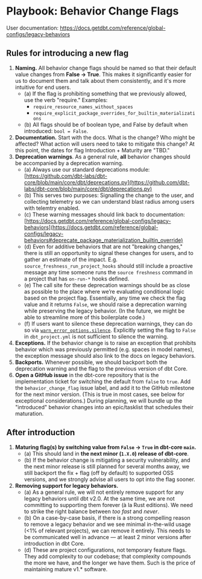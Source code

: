 # Playbook: Behavior Change Flags

User documentation: https://docs.getdbt.com/reference/global-configs/legacy-behaviors

## Rules for introducing a new flag

1. **Naming.** All behavior change flags should be named so that their default value changes from **False → True**. This makes it significantly easier for us to document them and talk about them consistently, and it's more intuitive for end users.
    * (a) If the flag is prohibiting something that we previously allowed, use the verb "require." Examples:
        * `require_resource_names_without_spaces`
        * `require_explicit_package_overrides_for_builtin_materializations`
    * (b) All flags should be of boolean type, and False by default when introduced: `bool = False`.
2. **Documentation.** Start with the docs. What is the change? Who might be affected? What action will users need to take to mitigate this change? At this point, the dates for flag Introduction + Maturity are "TBD."
3. **Deprecation warnings**. As a general rule, **all** behavior changes should be accompanied by a deprecation warning.
    * (a) Always use our standard deprecations module: [https://github.com/dbt-labs/dbt-core/blob/main/core/dbt/deprecations.py](https://github.com/dbt-labs/dbt-core/blob/main/core/dbt/deprecations.py)
    * (b) This serves two purposes: Signalling the change to the user, and collecting telemetry so we can understand blast radius among users with telemtry enabled.
    * (c) These warning messages should link back to documentation: [https://docs.getdbt.com/reference/global-configs/legacy-behaviors](https://docs.getdbt.com/reference/global-configs/legacy-behaviors#deprecate_package_materialization_builtin_override)
    * (d) Even for additive behaviors that are not "breaking changes," there is still an opportunity to signal these changes for users, and to gather an estimate of the impact. E.g. `source_freshness_run_project_hooks` should still include a proactive message any time someone runs the `source freshness` command in a project that has `on-run-*` hooks defined.
    * (e) The call site for these deprecation warnings should be as close as possible to the place where we’re evaluating conditional logic based on the project flag. Essentially, any time we check the flag value and it returns `False`, we should raise a deprecation warning while preserving the legacy behavior. (In the future, we might be able to streamline more of this boilerplate code.)
    * (f) If users want to silence these deprecation warnings, they can do so via [`warn_error_options.silence`](https://docs.getdbt.com/reference/global-configs/warnings). Explicitly setting the flag to `False` in `dbt_project.yml` is not sufficient to silence the warning.
4. **Exceptions.** If the behavior change is to raise an exception that prohibits behavior which was previously permitted (e.g. spaces in model names), the exception message should also link to the docs on legacy behaviors.
5. **Backports.** Whenever possible, we should backport both the deprecation warning and the flag to the previous version of dbt Core.
6. **Open a GitHub issue** in the dbt-core repository that is the implementation ticket for switching the default from `false` to `true`. Add the `behavior_change_flag` issue label, and add it to the GitHub milestone for the next minor version. (This is true in most cases, see below for exceptional considerations.) During planning, we will bundle up the "introduced" behavior changes into an epic/tasklist that schedules their maturation.

## After introduction

1. **Maturing flag(s) by switching value from `False` → `True` in dbt-core `main`.**
    * (a) This should land in **the next minor (`1.X.0`) release of dbt-core**.
    * (b) If the behavior change is mitigating a security vulnerability, and the next minor release is still planned for several months away, we still backport the fix + flag (off by default) to supported OSS versions, and we strongly advise all users to opt into the flag sooner.
2. **Removing support for legacy behaviors.**
    * (a) As a general rule, we will not entirely remove support for any legacy behaviors until dbt v2.0. At the same time, we are not committing to supporting them forever (à la Rust editions). We need to strike the right balance between _too fast_ and _never_.
    * (b) On a case-by-case basis, if there is a strong compelling reason to remove a legacy behavior and we see minimal in-the-wild usage (<1% of relevant projects), we can remove it entirely. This needs to be communicated well in advance — at least 2 minor versions after introduction in dbt Core.
    * (d) These are project configurations, not temporary feature flags. They add complexity to our codebase; that complexity compounds the more we have, and the longer we have them. Such is the price of maintaining mature v1.* software.

